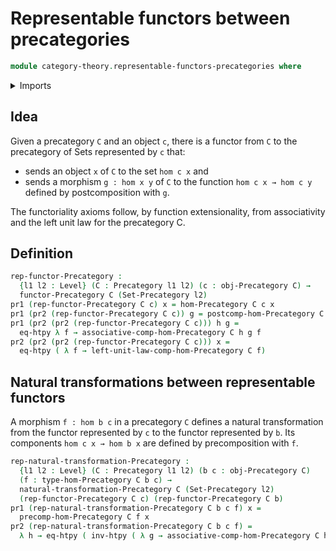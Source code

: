 # Representable functors between precategories

```agda
module category-theory.representable-functors-precategories where
```

<details><summary>Imports</summary>

```agda
open import category-theory.functors-precategories
open import category-theory.natural-transformations-precategories
open import category-theory.precategories

open import foundation.dependent-pair-types
open import foundation.function-extensionality
open import foundation.universe-levels

open import foundation-core.homotopies
```

</details>

## Idea

Given a precategory `C` and an object `c`, there is a functor from `C` to the
precategory of Sets represented by `c` that:

- sends an object `x` of `C` to the set `hom c x` and
- sends a morphism `g : hom x y` of `C` to the function `hom c x → hom c y`
  defined by postcomposition with `g`.

The functoriality axioms follow, by function extensionality, from associativity
and the left unit law for the precategory C.

## Definition

```agda
rep-functor-Precategory :
  {l1 l2 : Level} (C : Precategory l1 l2) (c : obj-Precategory C) →
  functor-Precategory C (Set-Precategory l2)
pr1 (rep-functor-Precategory C c) x = hom-Precategory C c x
pr1 (pr2 (rep-functor-Precategory C c)) g = postcomp-hom-Precategory C g c
pr1 (pr2 (pr2 (rep-functor-Precategory C c))) h g =
  eq-htpy λ f → associative-comp-hom-Precategory C h g f
pr2 (pr2 (pr2 (rep-functor-Precategory C c))) x =
  eq-htpy ( λ f → left-unit-law-comp-hom-Precategory C f)
```

## Natural transformations between representable functors

A morphism `f : hom b c` in a precategory `C` defines a natural transformation
from the functor represented by `c` to the functor represented by `b`. Its
components `hom c x → hom b x` are defined by precomposition with `f`.

```agda
rep-natural-transformation-Precategory :
  {l1 l2 : Level} (C : Precategory l1 l2) (b c : obj-Precategory C)
  (f : type-hom-Precategory C b c) →
  natural-transformation-Precategory C (Set-Precategory l2)
  (rep-functor-Precategory C c) (rep-functor-Precategory C b)
pr1 (rep-natural-transformation-Precategory C b c f) x =
  precomp-hom-Precategory C f x
pr2 (rep-natural-transformation-Precategory C b c f) =
  λ h → eq-htpy ( inv-htpy ( λ g → associative-comp-hom-Precategory C h g f))
```
